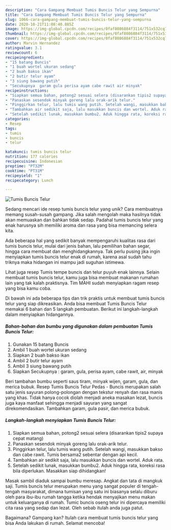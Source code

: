 ```yaml
---
description: "Cara Gampang Membuat Tumis Buncis Telur yang Sempurna"
title: "Cara Gampang Membuat Tumis Buncis Telur yang Sempurna"
slug: 1066-cara-gampang-membuat-tumis-buncis-telur-yang-sempurna
date: 2020-10-21T11:08:40.885Z
image: https://img-global.cpcdn.com/recipes/0faf8086884f3114/751x532cq70/tumis-buncis-telur-foto-resep-utama.jpg
thumbnail: https://img-global.cpcdn.com/recipes/0faf8086884f3114/751x532cq70/tumis-buncis-telur-foto-resep-utama.jpg
cover: https://img-global.cpcdn.com/recipes/0faf8086884f3114/751x532cq70/tumis-buncis-telur-foto-resep-utama.jpg
author: Marvin Hernandez
ratingvalue: 3.1
reviewcount: 6
recipeingredient:
- "15 batang Buncis"
- "1 buah wortel ukuran sedang"
- "2 buah bakso ikan"
- "2 butir telur ayam"
- "3 siung bawang putih"
- "Secukupnya  garam gula perisa ayam cabe rawit air minyak"
recipeinstructions:
- "Siapkan semua bahan, potong2 sesuai selera (disarankan tipis2 supaya cepat matang)"
- "Panaskan sesendok minyak goreng lalu orak-arik telur."
- "Pinggirkan telur, lalu tumis wang putih. Setelah wangi, masukkan bakso dan cabe rawit. Tumis bersama2 sebentar dengan api kecil."
- "Tambahkan air sedikit saja, lalu masukkan buncis dan wortel. Aduk rata."
- "Setelah sedikit lunak, masukkan bumbu2. Aduk hingga rata, koreksi rasa bila diperlukan. Masakkan siap dihidangkan!"
categories:
- Resep
tags:
- tumis
- buncis
- telur

katakunci: tumis buncis telur 
nutrition: 177 calories
recipecuisine: Indonesian
preptime: "PT32M"
cooktime: "PT31M"
recipeyield: "1"
recipecategory: Lunch

---
```



![Tumis Buncis Telur](https://img-global.cpcdn.com/recipes/0faf8086884f3114/751x532cq70/tumis-buncis-telur-foto-resep-utama.jpg)

Sedang mencari ide resep tumis buncis telur yang unik? Cara membuatnya memang susah-susah gampang. Jika salah mengolah maka hasilnya tidak akan memuaskan dan bahkan tidak sedap. Padahal tumis buncis telur yang enak harusnya sih memiliki aroma dan rasa yang bisa memancing selera kita.

Ada beberapa hal yang sedikit banyak mempengaruhi kualitas rasa dari tumis buncis telur, mulai dari jenis bahan, lalu pemilihan bahan segar, hingga cara membuat dan menghidangkannya. Tak perlu pusing jika ingin menyiapkan tumis buncis telur enak di rumah, karena asal sudah tahu triknya maka hidangan ini mampu jadi suguhan istimewa.

Lihat juga resep Tumis tempe buncis dan telur puyuh enak lainnya. Selain membuat tumis buncis telur, kamu juga bisa membuat makanan rumahan lain yang tak kalah praktisnya. Tim MAHI sudah menyiapkan ragam resep yang bisa kamu coba.


Di bawah ini ada beberapa tips dan trik praktis untuk membuat tumis buncis telur yang siap dikreasikan. Anda bisa membuat Tumis Buncis Telur memakai 6 bahan dan 5 langkah pembuatan. Berikut ini langkah-langkah dalam menyiapkan hidangannya.

<!--inarticleads1-->

##### Bahan-bahan dan bumbu yang digunakan dalam pembuatan Tumis Buncis Telur:

1. Gunakan 15 batang Buncis
1. Ambil 1 buah wortel ukuran sedang
1. Siapkan 2 buah bakso ikan
1. Ambil 2 butir telur ayam
1. Ambil 3 siung bawang putih
1. Siapkan Secukupnya : garam, gula, perisa ayam, cabe rawit, air, minyak


Beri tambahan bumbu seperti saus tiram, minyak wijen, garam, gula, dan merica bubuk. Resep Tumis Buncis Telur Pedas - Buncis merupakan salah satu jenis sayuran polong-polongan dengan tekstur renyah dan rasa manis yang khas. Tidak hanya cocok diolah menjadi aneka masakan lezat, buncis juga kaya manfaat sehingga menjadi sayuran yang sangat direkomendasikan. Tambahkan garam, gula pasir, dan merica bubuk. 

<!--inarticleads2-->

##### Langkah-langkah menyiapkan Tumis Buncis Telur:

1. Siapkan semua bahan, potong2 sesuai selera (disarankan tipis2 supaya cepat matang)
1. Panaskan sesendok minyak goreng lalu orak-arik telur.
1. Pinggirkan telur, lalu tumis wang putih. Setelah wangi, masukkan bakso dan cabe rawit. Tumis bersama2 sebentar dengan api kecil.
1. Tambahkan air sedikit saja, lalu masukkan buncis dan wortel. Aduk rata.
1. Setelah sedikit lunak, masukkan bumbu2. Aduk hingga rata, koreksi rasa bila diperlukan. Masakkan siap dihidangkan!


Masak sambil diaduk sampai bumbu meresap. Angkat dan tata di mangkuk saji. Tumis buncis telur merupakan menu yang sangat populer di tengah-tengah masyarakat, dimana tumisan yang satu ini biasanya selalu diburu oleh para ibu-ibu rumah tangga ketika hendak menyajikan menu makan untuk keluarganya di rumah. Tumic buncis oseng telur ini dipercaya memiliki cita rasa yang sedap dan lezat. Oleh sebab itulah anda juga patut. 

Bagaimana? Gampang kan? Itulah cara membuat tumis buncis telur yang bisa Anda lakukan di rumah. Selamat mencoba!
